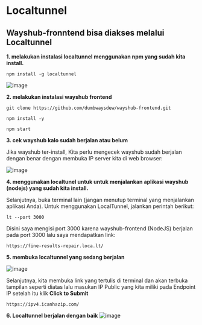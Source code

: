 # Localtunnel

## Wayshub-fronntend bisa diakses melalui Localtunnel

**1. melakukan instalasi localtunnel menggunakan npm yang sudah kita install.**

```
npm install -g localtunnel
```

![image](https://github.com/irwanpanai/devops18-dumbways-irwanpanai/assets/89429810/17961145-5a13-4e6f-8977-642c84795dee)

**2. melakukan instalasi wayshub frontend**

```
git clone https://github.com/dumbwaysdew/wayshub-frontend.git
```

```
npm install -y
```

```
npm start
```

**3. cek wayshub kalo sudah berjalan atau belum**

Jika wayshub ter-install, Kita perlu mengecek wayshub sudah berjalan dengan benar dengan membuka IP server kita di web browser:

![image](https://github.com/irwanpanai/devops18-dumbways-irwanpanai/assets/89429810/567e0c37-5534-4811-9e3a-8784b9f52500)


**4. menggunakan localtunel untuk untuk menjalankan aplikasi wayshub (nodejs) yang sudah kita install.**

Selanjutnya, buka terminal lain (jangan menutup terminal yang menjalankan aplikasi Anda). Untuk menggunakan LocalTunnel, jalankan perintah berikut:

```
lt --port 3000
```

Disini saya mengisi port 3000 karena wayshub-frontend (NodeJS) berjalan pada port 3000 lalu saya mendapatkan link:

```
https://fine-results-repair.loca.lt/
```

**5. membuka localtunnel yang sedang berjalan**

![image](https://github.com/irwanpanai/devops18-dumbways-irwanpanai/assets/89429810/d36a2525-9819-43bb-9524-f09c362944b9)


Selanjutnya, kita membuka link yang tertulis di terminal dan akan terbuka tampilan seperti diatas lalu masukan IP Public yang kita miliki pada Endpoint IP setelah itu klik **Click to Submit**

```
https://ipv4.icanhazip.com/
```

**6. Localtunnel berjalan dengan baik**
![image](https://github.com/irwanpanai/devops18-dumbways-irwanpanai/assets/89429810/82541386-60a2-4e07-bc91-e2d49d828eb3)

